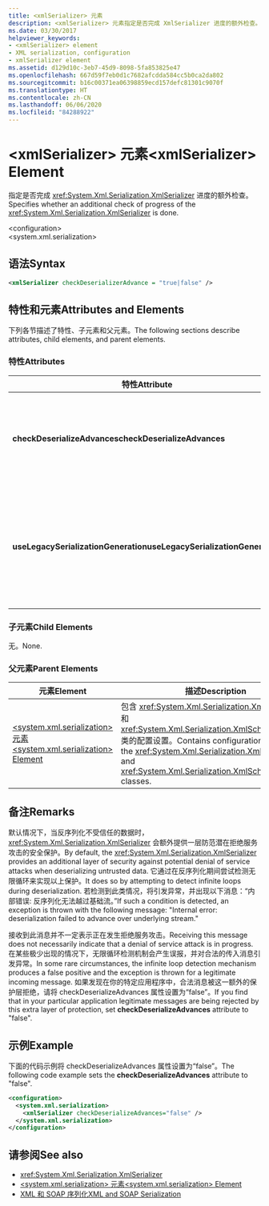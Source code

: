```yaml
---
title: <xmlSerializer> 元素
description: <xmlSerializer> 元素指定是否完成 XmlSerializer 进度的额外检查。
ms.date: 03/30/2017
helpviewer_keywords:
- <xmlSerializer> element
- XML serialization, configuration
- xmlSerializer element
ms.assetid: d129d10c-3eb7-45d9-8098-5fa853825e47
ms.openlocfilehash: 667d59f7eb0d1c7682afcdda584cc5b0ca2da802
ms.sourcegitcommit: b16c00371ea06398859ecd157defc81301c9070f
ms.translationtype: HT
ms.contentlocale: zh-CN
ms.lasthandoff: 06/06/2020
ms.locfileid: "84288922"
---
```

# <a name="xmlserializer-element"></a><span data-ttu-id="b64e4-103">\<xmlSerializer> 元素</span><span class="sxs-lookup"><span data-stu-id="b64e4-103">\<xmlSerializer> Element</span></span>
<span data-ttu-id="b64e4-104">指定是否完成 <xref:System.Xml.Serialization.XmlSerializer> 进度的额外检查。</span><span class="sxs-lookup"><span data-stu-id="b64e4-104">Specifies whether an additional check of progress of the <xref:System.Xml.Serialization.XmlSerializer> is done.</span></span>  
  
 \<configuration>  
\<system.xml.serialization>  
  
## <a name="syntax"></a><span data-ttu-id="b64e4-105">语法</span><span class="sxs-lookup"><span data-stu-id="b64e4-105">Syntax</span></span>  
  
```xml  
<xmlSerializer checkDeserializerAdvance = "true|false" />  
```  
  
## <a name="attributes-and-elements"></a><span data-ttu-id="b64e4-106">特性和元素</span><span class="sxs-lookup"><span data-stu-id="b64e4-106">Attributes and Elements</span></span>  
 <span data-ttu-id="b64e4-107">下列各节描述了特性、子元素和父元素。</span><span class="sxs-lookup"><span data-stu-id="b64e4-107">The following sections describe attributes, child elements, and parent elements.</span></span>  
  
### <a name="attributes"></a><span data-ttu-id="b64e4-108">特性</span><span class="sxs-lookup"><span data-stu-id="b64e4-108">Attributes</span></span>  
  
|<span data-ttu-id="b64e4-109">特性</span><span class="sxs-lookup"><span data-stu-id="b64e4-109">Attribute</span></span>|<span data-ttu-id="b64e4-110">描述</span><span class="sxs-lookup"><span data-stu-id="b64e4-110">Description</span></span>|  
|---------------|-----------------|  
|<span data-ttu-id="b64e4-111">**checkDeserializeAdvances**</span><span class="sxs-lookup"><span data-stu-id="b64e4-111">**checkDeserializeAdvances**</span></span>|<span data-ttu-id="b64e4-112">指定是否已检查 <xref:System.Xml.Serialization.XmlSerializer> 的进度。</span><span class="sxs-lookup"><span data-stu-id="b64e4-112">Specifies whether the progress of the <xref:System.Xml.Serialization.XmlSerializer> is checked.</span></span> <span data-ttu-id="b64e4-113">将特性设置为“true”或“false”。</span><span class="sxs-lookup"><span data-stu-id="b64e4-113">Set the attribute to "true" or "false".</span></span> <span data-ttu-id="b64e4-114">默认值为“true”。</span><span class="sxs-lookup"><span data-stu-id="b64e4-114">The default is "true".</span></span>|  
|<span data-ttu-id="b64e4-115">**useLegacySerializationGeneration**</span><span class="sxs-lookup"><span data-stu-id="b64e4-115">**useLegacySerializationGeneration**</span></span>|<span data-ttu-id="b64e4-116">指定 <xref:System.Xml.Serialization.XmlSerializer> 是否使用旧的序列化生成，该方法通过将 C# 代码写入到一个文件，然后将其编译为程序集来生成程序集。</span><span class="sxs-lookup"><span data-stu-id="b64e4-116">Specifies whether the <xref:System.Xml.Serialization.XmlSerializer> uses legacy serialization generation which generates assemblies by writing C# code to a file and then compiling it to an assembly.</span></span> <span data-ttu-id="b64e4-117">默认值为 false。</span><span class="sxs-lookup"><span data-stu-id="b64e4-117">The default is **false**.</span></span>|  
  
### <a name="child-elements"></a><span data-ttu-id="b64e4-118">子元素</span><span class="sxs-lookup"><span data-stu-id="b64e4-118">Child Elements</span></span>  
 <span data-ttu-id="b64e4-119">无。</span><span class="sxs-lookup"><span data-stu-id="b64e4-119">None.</span></span>  
  
### <a name="parent-elements"></a><span data-ttu-id="b64e4-120">父元素</span><span class="sxs-lookup"><span data-stu-id="b64e4-120">Parent Elements</span></span>  
  
|<span data-ttu-id="b64e4-121">元素</span><span class="sxs-lookup"><span data-stu-id="b64e4-121">Element</span></span>|<span data-ttu-id="b64e4-122">描述</span><span class="sxs-lookup"><span data-stu-id="b64e4-122">Description</span></span>|  
|-------------|-----------------|  
|[<span data-ttu-id="b64e4-123">\<system.xml.serialization> 元素</span><span class="sxs-lookup"><span data-stu-id="b64e4-123">\<system.xml.serialization> Element</span></span>](system-xml-serialization-element.md)|<span data-ttu-id="b64e4-124">包含 <xref:System.Xml.Serialization.XmlSerializer> 和 <xref:System.Xml.Serialization.XmlSchemaImporter> 类的配置设置。</span><span class="sxs-lookup"><span data-stu-id="b64e4-124">Contains configuration settings for the <xref:System.Xml.Serialization.XmlSerializer> and <xref:System.Xml.Serialization.XmlSchemaImporter> classes.</span></span>|  
  
## <a name="remarks"></a><span data-ttu-id="b64e4-125">备注</span><span class="sxs-lookup"><span data-stu-id="b64e4-125">Remarks</span></span>  
 <span data-ttu-id="b64e4-126">默认情况下，当反序列化不受信任的数据时，<xref:System.Xml.Serialization.XmlSerializer> 会额外提供一层防范潜在拒绝服务攻击的安全保护。</span><span class="sxs-lookup"><span data-stu-id="b64e4-126">By default, the <xref:System.Xml.Serialization.XmlSerializer> provides an additional layer of security against potential denial of service attacks when deserializing untrusted data.</span></span> <span data-ttu-id="b64e4-127">它通过在反序列化期间尝试检测无限循环来实现以上保护。</span><span class="sxs-lookup"><span data-stu-id="b64e4-127">It does so by attempting to detect infinite loops during deserialization.</span></span> <span data-ttu-id="b64e4-128">若检测到此类情况，将引发异常，并出现以下消息：“内部错误: 反序列化无法越过基础流。”</span><span class="sxs-lookup"><span data-stu-id="b64e4-128">If such a condition is detected, an exception is thrown with the following message: "Internal error: deserialization failed to advance over underlying stream."</span></span>  
  
 <span data-ttu-id="b64e4-129">接收到此消息并不一定表示正在发生拒绝服务攻击。</span><span class="sxs-lookup"><span data-stu-id="b64e4-129">Receiving this message does not necessarily indicate that a denial of service attack is in progress.</span></span> <span data-ttu-id="b64e4-130">在某些极少出现的情况下，无限循环检测机制会产生误报，并对合法的传入消息引发异常。</span><span class="sxs-lookup"><span data-stu-id="b64e4-130">In some rare circumstances, the infinite loop detection mechanism produces a false positive and the exception is thrown for a legitimate incoming message.</span></span> <span data-ttu-id="b64e4-131">如果发现在你的特定应用程序中，合法消息被这一额外的保护层拒绝，请将 checkDeserializeAdvances 属性设置为“false”。</span><span class="sxs-lookup"><span data-stu-id="b64e4-131">If you find that in your particular application legitimate messages are being rejected by this extra layer of protection, set **checkDeserializeAdvances** attribute to "false".</span></span>  
  
## <a name="example"></a><span data-ttu-id="b64e4-132">示例</span><span class="sxs-lookup"><span data-stu-id="b64e4-132">Example</span></span>  
 <span data-ttu-id="b64e4-133">下面的代码示例将 checkDeserializeAdvances 属性设置为“false”。</span><span class="sxs-lookup"><span data-stu-id="b64e4-133">The following code example sets the **checkDeserializeAdvances** attribute to "false".</span></span>  
  
```xml  
<configuration>  
  <system.xml.serialization>  
    <xmlSerializer checkDeserializeAdvances="false" />  
  </system.xml.serialization>  
</configuration>  
```  
  
## <a name="see-also"></a><span data-ttu-id="b64e4-134">请参阅</span><span class="sxs-lookup"><span data-stu-id="b64e4-134">See also</span></span>

- <xref:System.Xml.Serialization.XmlSerializer>
- [<span data-ttu-id="b64e4-135">\<system.xml.serialization> 元素</span><span class="sxs-lookup"><span data-stu-id="b64e4-135">\<system.xml.serialization> Element</span></span>](system-xml-serialization-element.md)
- [<span data-ttu-id="b64e4-136">XML 和 SOAP 序列化</span><span class="sxs-lookup"><span data-stu-id="b64e4-136">XML and SOAP Serialization</span></span>](xml-and-soap-serialization.md)
